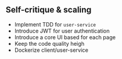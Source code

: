 ## Self-critique & scaling

- Implement TDD for ```user-service```
- Introduce JWT for user authentication
- Introduce a core UI based for each page 
- Keep the code quality heigh
- Dockerize client/user-service 